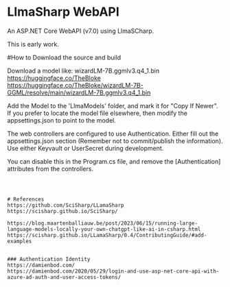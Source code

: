 # LlmaSharp WebAPI
An ASP.NET Core WebAPI (v7.0) using LlmaSCharp.

This is early work.

#How to
Download the source and build


Download a model like: wizardLM-7B.ggmlv3.q4_1.bin
https://huggingface.co/TheBloke
https://huggingface.co/TheBloke/wizardLM-7B-GGML/resolve/main/wizardLM-7B.ggmlv3.q4_1.bin


Add the Model to the 'LlmaModels' folder, and mark it for "Copy If Newer".
If you prefer to locate the model file elsewhere, then modify the appsettings.json to point to the model.

The web controllers are configured to use Authentication.  Either fill out the appsettings.json section (Remember not to commit/publish the information).
Use either Keyvault or UserSecret during development.

You can disable this in the Program.cs file, and remove the [Authentication] attributes from the controllers.

```



# References
https://github.com/SciSharp/LLamaSharp
https://scisharp.github.io/SciSharp/

https://blog.maartenballiauw.be/post/2023/06/15/running-large-language-models-locally-your-own-chatgpt-like-ai-in-csharp.html
https://scisharp.github.io/LLamaSharp/0.4/ContributingGuide/#add-examples


### Authentication Identity
https://damienbod.com/
https://damienbod.com/2020/05/29/login-and-use-asp-net-core-api-with-azure-ad-auth-and-user-access-tokens/

